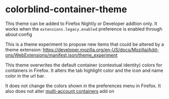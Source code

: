 # colorblind-container-theme

This theme can be added to Firefox Nightly or Developer addtion only. It works when the `extensions.legacy.enabled` preference is enabled through about:config

This is a theme experiment to propose new items that could be altered by a theme extension:
https://developer.mozilla.org/en-US/docs/Mozilla/Add-ons/WebExtensions/manifest.json/theme_experiment

This theme overwrites the default container (contextual identity) colors for containers in Firefox. It alters the tab highlight color and the icon and name color in the url bar. 

It does not change the colors shown in the preferences menu in Firefox. It also does not alter [multi-account containers](https://addons.mozilla.org/en-US/firefox/addon/multi-account-containers/) add on
